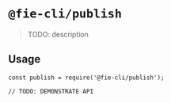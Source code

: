 # `@fie-cli/publish`

> TODO: description

## Usage

```
const publish = require('@fie-cli/publish');

// TODO: DEMONSTRATE API
```
